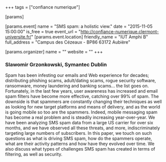 +++
tags = ["confiance numerique"]

[params]

[params.event]
name = "SMS spam: a holistic view."
date = "2015-11-05 15:00:00"
is_free = true
event_url = "http://confiance-numerique.clermont-universite.fr/"
[params.event.location]
friendly_name = "IUT Amphi B"
full_address = "Campus des Cézeaux - BP86 63172 Aubière"

[params.organizer]
name = ""
website = ""
+++

### Slawomir Grzonkowski, Symantec Dublin
Spam has been infesting our emails and Web experience for decades; distributing phishing scams, adult/dating scams, rogue security software, ransomware, money laundering and banking scams... the list goes on. Fortunately, in the last few years, user awareness has increased and email spam filters have become more effective, catching over 99% of spam. The downside is that spammers are constantly changing their techniques as well as looking for new target platforms and means of delivery, and as the world is going mobile so too are the spammers. Indeed, mobile messaging spam has become a real problem and is steadily increasing year-over-year. We have been analyzing SMS spam data from a large US carrier for over six months, and we have observed all these threats, and more, indiscriminately targeting large numbers of subscribers. In this paper, we touch on such questions as what is driving SMS spam, how do the spammers operate, what are their activity patterns and how have they evolved over time. We also discuss what types of challenges SMS spam has created in terms of filtering, as well as security.
